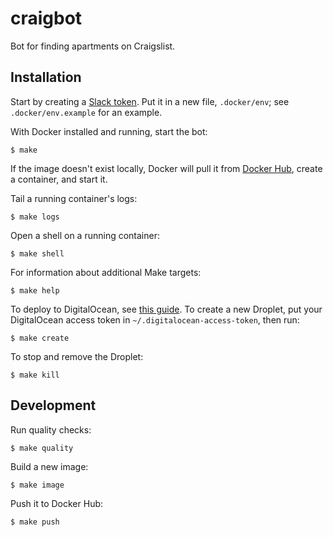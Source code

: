 # craigbot

Bot for finding apartments on Craigslist.

## Installation

Start by creating a [Slack token](https://api.slack.com/docs/oauth-test-tokens). Put it in a new file, `.docker/env`; see `.docker/env.example` for an example.

With Docker installed and running, start the bot:

```
$ make
```

If the image doesn't exist locally, Docker will pull it from [Docker Hub](https://hub.docker.com/r/rlucioni/craigbot/), create a container, and start it.

Tail a running container's logs:

```
$ make logs
```

Open a shell on a running container:

```
$ make shell
```

For information about additional Make targets:

```
$ make help
```

To deploy to DigitalOcean, see [this guide](https://docs.docker.com/machine/examples/ocean). To create a new Droplet, put your DigitalOcean access token in `~/.digitalocean-access-token`, then run:

```
$ make create
```

To stop and remove the Droplet:

```
$ make kill
```

## Development

Run quality checks:

```
$ make quality
```

Build a new image:

```
$ make image
```

Push it to Docker Hub:

```
$ make push
```
